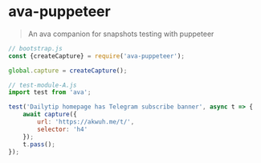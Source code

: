 # ava-puppeteer

> An ava companion for snapshots testing with puppeteer

```js
// bootstrap.js
const {createCapture} = require('ava-puppeteer');

global.capture = createCapture();
```

```js
// test-module-A.js
import test from 'ava';

test('Dailytip homepage has Telegram subscribe banner', async t => {
    await capture({
        url: 'https://akwuh.me/t/',
        selector: 'h4'
    });
    t.pass();
});
```
